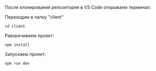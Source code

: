 После клонирования репозитория в VS Code открываем терминал:

Переходим в папку "client"
````
cd client
````

Раворачиваем проект:
````
npm install
````

Запускаем проект:
````
npm run dev
````

